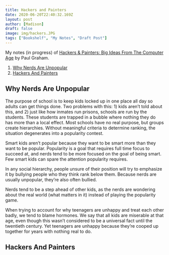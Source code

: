 ```yaml
---
title: Hackers and Painters
date: 2020-06-20T22:40:32.169Z
layout: post
author: [Madison]
draft: false
image: img/hackers.JPG
tags: ["Bookshelf", "My Notes", "Draft Post"]
---
```


My notes (in progress) of [Hackers & Painters: Big Ideas From The Computer Age](https://www.amazon.com/Hackers-Painters-Big-Ideas-Computer/dp/1449389554) by Paul Graham.

1. [Why Nerds Are Unpopular](#why-nerds)
2. [Hackers And Painters](#hackers-and-painters)

##  Why Nerds Are Unpopular <a name="why-nerds"></a>

The purpose of school is to keep kids locked up in one place all day so adults can get things done. Two problems with this: 1) kids aren’t told about this, and 2) just like how inmates run prisons, schools are run by the students. These students are trapped in a bubble where nothing they do has more than a local effect. Most schools have no real purpose, but groups create hierarchies. Without meaningful criteria to determine ranking, the situation degenerates into a popularity contest. 

Smart kids aren’t popular because they want to be smart more than they want to be popular. Popularity is a goal that requires full time focus to succeed at, and nerds tend to be more focused on the goal of being smart. Few smart kids can spare the attention popularity requires. 

In any social hierarchy, people unsure of their position will try to emphasize it by bullying people who they think rank below them. Because nerds are usually unpopular, they’re also often bullied. 

Nerds tend to be a step ahead of other kids, as the nerds are wondering about the real world (what matters in it) instead of playing the popularity game. 

When trying to account for why teenagers are unhappy and treat each other badly, we tend to blame hormones. We say that all kids are miserable at that age, even though this wasn’t considered to be a universal fact until the twentieth century. Yet teenagers are unhappy because they’re cooped up together for years with nothing real to do. 

##  Hackers And Painters <a name="hackers-and-painters"></a>


